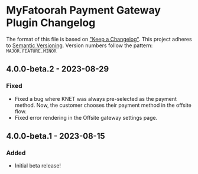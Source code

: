 # MyFatoorah Payment Gateway Plugin Changelog

The format of this file is based on ["Keep a Changelog"](http://keepachangelog.com/). This project adheres to [Semantic Versioning](http://semver.org/). Version numbers follow the pattern: `MAJOR.FEATURE.MINOR`

## 4.0.0-beta.2 - 2023-08-29

### Fixed

- Fixed a bug where KNET was always pre-selected as the payment method. Now, the customer chooses their payment method in the offsite flow.
- Fixed error rendering in the Offsite gateway settings page.

## 4.0.0-beta.1 - 2023-08-15

### Added

- Initial beta release!
